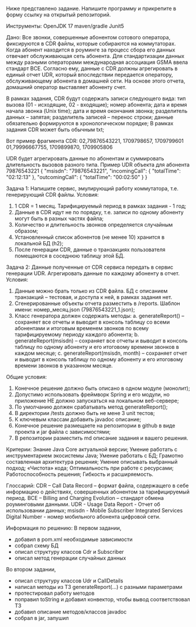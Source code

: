 Ниже представлено задание. Напишите программу и прикрепите в форму ссылку на открытый репозиторий.

Инструменты:
    OpenJDK 17
    maven/gradle
    Junit5

Дано:
Все звонки, совершенные абонентом сотового оператора, фиксируются в CDR файлы, которые собираются на коммутаторах. 
Когда абонент находится в роуминге за процесс сбора его данных отвечает обслуживающая сеть абонента. 
Для стандартизации данных между разными операторами международная ассоциация GSMA ввела стандарт BCE. 
Согласно ему, данные с CDR должны агрегировать в единый отчет UDR, который впоследствии передается оператору, 
обслуживающему абонента в домашней сети. На основе этого отчета, домашний оператор выставляет абоненту счет.

В рамках задания, CDR будут содержать записи следующего вида:
тип вызова (01 - исходящие, 02 - входящие);
номер абонента;
дата и время начала звонка (Unix time);
дата и время окончания звонка;
разделитель данных – запятая;
разделитель записей – перенос строки;
данные обязательно формируются в хронологическом порядке;
В рамках задания CDR может быть обычным txt;

Вот пример фрагмента CDR:
02,79876543221, 1709798657, 1709799601
01,79996667755, 1709899870, 1709905806

UDR будет агрегировать данные по абонентам и суммировать длительность вызовов разного типа.
Пример UDR объекта для абонента 79876543221
{
"msisdn": "79876543221",
"incomingCall": {
"totalTime": "02:12:13"
},
"outcomingCall": {
"totalTime": "00:02:50"
}
}

Задача 1:
Напишите сервис, эмулирующий работу коммутатора, т.е. генерирующий CDR файлы.
Условия:
1. 1 CDR = 1 месяц. Тарифицируемый период в рамках задания - 1 год;
2. Данные в CDR идут не по порядку, т.е. записи по одному абоненту могут быть в разных частях файла;
3. Количество и длительность звонков определяется случайным образом;
4. Установленный список абонентов (не менее 10) хранится в локальной БД (h2);
5. После генерации CDR, данные о транзакциях пользователя помещаются в соседнюю таблицу этой БД.

Задача 2:
Данные полученные от CDR сервиса передать в сервис генерации UDR. Агрегировать данные по каждому абоненту в отчет.
Условия:
1. Данные можно брать только из CDR файла. БД с описанием транзакций – тестовая, и доступа к ней, в рамках задания нет.
2. Сгенерированные объекты отчета разместить в /reports.
Шаблон имени: номер_месяц.json (79876543221_1.json);
3. Класс генератора должен содержать методы:
a. generateReport() – сохраняет все отчеты и выводит в консоль таблицу со всеми абонентами и итоговым временем звонков 
 по всему тарифицируемому периоду каждого абонента;
b. generateReport(msisdn) – сохраняет все отчеты и выводит в консоль таблицу по одному абоненту
 и его итоговому времени звонков в каждом месяце;
c. generateReport(msisdn, month) – сохраняет отчет и выводит в консоль таблицу по одному абоненту 
и его итоговому времени звонков в указанном месяце.

Общие условия:
1. Конечное решение должно быть описано в одном модуле (монолит);
2. Допустимо использовать фреймворк Spring и его модули, но приложение НЕ должно запускаться на локальном веб-сервере;
3. По умолчанию должен срабатывать метод generateReport();
4. В директории /tests должно быть не мене 3 unit тестов;
5. К ключевым классам добавить javadoc описание;
6. Конечное решение размещаете на репозитории в github в виде проекта и jar файла с зависимостями;
7. В репозитории разместить md описание задания и вашего решения.

Критерии:
Знание Java Core актуальной версии;
Умение работать с инструментарием экосистемы Java;
Умение работать с БД;
Грамотно составленная архитектура решения;
Умение описывать выбранный подход;
«Чистота» кода;
Оптимальность при работе с ресурсами;
Работоспособность решения;
Гибкость и расширяемость.

Глоссарий:
CDR – Call Data Record – формат файла, содержащего в себе информацию о действиях, совершенных абонентом за тарифицируемый период.
BCE – Billing and Charging Evolution – стандарт обмена роуминговыми данными.
UDR - Usage Data Report - Отчет об использовании данных;
msisdn  - Mobile Subscriber Integrated Services Digital Number - номер мобильного абонента цифровой сети.

Информация по решению:
В первом задании,
- добавил в pom.xml необходимые зависимости
- собрал схему БД
- описал структуру классов Cdr и Subscriber
- описал метод генерации случайных данных
  
Во втором задании,
- описал структуру классов Udr и CallDetails
- написал методы из ТЗ generateReport(...) с разными параметрами
- протестировал работу методов
- поправил toString и добавил конвектор, чтобы вывод соответствовал ТЗ
- добавил описание методов/классов javadoc
- собрал в jar, запушил
